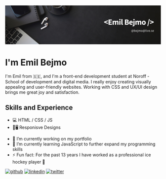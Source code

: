 ![Design and Development](https://github.com/ebejmo/ebejmo/blob/main/github-banner.png)

# I'm Emil Bejmo

I'm Emil from 🇸🇪, and I'm a front-end development student at Noroff - School of development and digital media. I really enjoy creating visually appealing and user-friendly websites. Working with CSS and UX/UI design brings me great joy and satisfaction.


## Skills and Experience
* 💻 HTML / CSS / JS
* 📱🖥️ Responisve Designs

- 🔭 I’m currently working on my portfolio 
- 🌱 I’m currently learning JavaScript to further expand my programming skills
- ⚡ Fun fact: For the past 13 years I have worked as a professional ice hockey player 🏒 


[<img src='https://cdn.jsdelivr.net/npm/simple-icons@3.0.1/icons/github.svg' alt='github' height='40'>](https://github.com/ebejmo)  [<img src='https://cdn.jsdelivr.net/npm/simple-icons@3.0.1/icons/linkedin.svg' alt='linkedin' height='40'>](https://www.linkedin.com/in/emil-bejmo-032854148/)  [<img src='https://cdn.jsdelivr.net/npm/simple-icons@3.0.1/icons/twitter.svg' alt='twitter' height='40'>](https://twitter.com/emilbejmo)  

